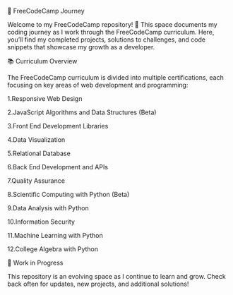 🚀 FreeCodeCamp Journey

Welcome to my FreeCodeCamp repository! 🌟 This space documents my coding journey as I work through the FreeCodeCamp curriculum. Here, you’ll find my completed projects, solutions to challenges, and code snippets that showcase my growth as a developer.

📚 Curriculum Overview


The FreeCodeCamp curriculum is divided into multiple certifications, each focusing on key areas of web development and programming:

1.Responsive Web Design 


2.JavaScript Algorithms and Data Structures (Beta) 

3.Front End Development Libraries 

4.Data Visualization 

5.Relational Database 


6.Back End Development and APIs 


7.Quality Assurance 



8.Scientific Computing with Python (Beta) 

9.Data Analysis with Python 

10.Information Security 

11.Machine Learning with Python 

12.College Algebra with Python 


🚧 Work in Progress

This repository is an evolving space as I continue to learn and grow. Check back often for updates, new projects, and additional solutions!
